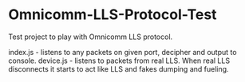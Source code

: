 # Omnicomm-LLS-Protocol-Test
Test project to play with Omnicomm LLS protocol.

index.js - listens to any packets on given port, decipher and output to console.
device.js - listens to packets from real LLS. When real LLS disconnects it starts to act like LLS and fakes dumping and fueling.
